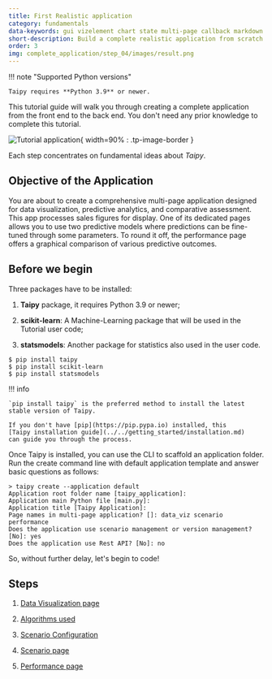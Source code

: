 ```yaml
---
title: First Realistic application
category: fundamentals
data-keywords: gui vizelement chart state multi-page callback markdown scenario task storage_type scope datanode configuration
short-description: Build a complete realistic application from scratch from back-end to front-end.
order: 3
img: complete_application/step_04/images/result.png
---
```

!!! note "Supported Python versions"

    Taipy requires **Python 3.9** or newer.

This tutorial guide will walk you through creating a complete application from the front end to
the back end. You don't need any prior knowledge to complete this tutorial.

![Tutorial application](step_01/images/overview.gif){ width=90% : .tp-image-border }

Each step concentrates on fundamental ideas about *Taipy*.

## Objective of the Application

You are about to create a comprehensive multi-page application designed for data visualization,
predictive analytics, and comparative assessment. This app processes sales figures for display.
One of its dedicated pages allows you to use two predictive models where predictions can be
fine-tuned through some parameters. To round it off, the performance page offers a graphical
comparison of various predictive outcomes.

## Before we begin

Three packages have to be installed:

 1. **Taipy** package, it requires Python 3.9 or newer;

 2. **scikit-learn**: A Machine-Learning package that will be used in the Tutorial user code;

 3. **statsmodels**: Another package for statistics also used in the user code.

``` console
$ pip install taipy
$ pip install scikit-learn
$ pip install statsmodels
```

!!! info

    `pip install taipy` is the preferred method to install the latest stable version of Taipy.

    If you don't have [pip](https://pip.pypa.io) installed, this
    [Taipy installation guide](../../getting_started/installation.md)
    can guide you through the process.


Once Taipy is installed, you can use the CLI to scaffold an application folder. Run the create
command line with default application template and answer basic questions as follows:

``` console
> taipy create --application default
Application root folder name [taipy_application]:
Application main Python file [main.py]:
Application title [Taipy Application]:
Page names in multi-page application? []: data_viz scenario performance
Does the application use scenario management or version management? [No]: yes
Does the application use Rest API? [No]: no
```

So, without further delay, let's begin to code!

## Steps

1. [Data Visualization page](step_01/step_01.md)

2. [Algorithms used](step_02/step_02.md)

3. [Scenario Configuration](step_03/step_03.md)

4. [Scenario page](step_04/step_04.md)

5. [Performance page](step_05/step_05.md)
